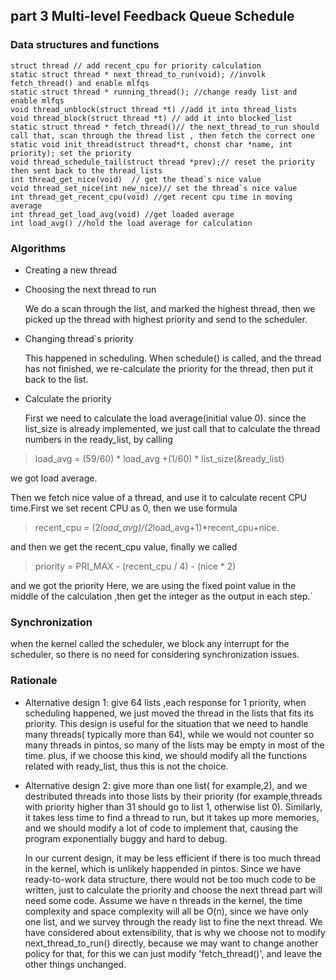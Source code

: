 ## part 3 Multi-level Feedback Queue Schedule

### Data structures and functions
```
struct thread // add recent_cpu for priority calculation
static struct thread * next_thread_to_run(void); //involk fetch_thread() and enable mlfqs
static struct thread * running_thread(); //change ready list and enable mlfqs
void thread_unblock(struct thread *t) //add it into thread_lists
void thread_block(struct thread *t) // add it into blocked_list
static struct thread * fetch_thread()// the next_thread_to_run should call that, scan through the thread list , then fetch the correct one
static void init_thread(struct thread*t, chonst char *name, int priority); set the priority 
void thread_schedule_tail(struct thread *prev);// reset the priority then sent back to the thread_lists
int thread_get_nice(void)  // get the thead`s nice value
void thread_set_nice(int new_nice)// set the thread`s nice value
int thread_get_recent_cpu(void) //get recent cpu time in moving average
int thread_get_load_avg(void) //get loaded average
int load_avg() //hold the load average for calculation

```
### Algorithms

- Creating a new thread

- Choosing the next thread to run

  We do a scan through the list, and marked the highest thread, then we picked up the thread with highest priority and send to the scheduler.

- Changing thread`s priority

  This happened in scheduling. When schedule() is called, and the thread has not finished, we re-calculate the priority for the thread, then put it back to the list.

- Calculate the priority

  First we need to calculate the load average(initial value 0). since the list_size is already implemented, we just call that to calculate the thread numbers in the ready_list,
by calling
 
>	load_avg = (59/60) * load_avg +(1/60) * list_size(&ready_list)

 we got load average.

Then we fetch nice value of a thread, and use it to calculate recent CPU time.First we set recent CPU as 0, then we use formula 

>	recent_cpu = (2*load_avg)/(2*load_avg+1)*recent_cpu+nice.

and then we get the recent_cpu value, finally we called

>	priority = PRI_MAX - (recent_cpu / 4) - (nice * 2)

and we got the priority
Here, we are using the fixed point value in the middle of the calculation ,then get the integer as the output in each step.`

### Synchronization

 when the kernel called the scheduler, we block any interrupt for the scheduler, so there is no need for
considering synchronization issues.

### Rationale

- Alternative design 1: give 64 lists ,each response for 1 priority, when scheduling happened, we just moved the thread in the lists that fits its priority.
This design is useful for the situation that we need to handle many threads( typically more than 64), while we would not counter so many threads in pintos, so many of the lists may be empty in most of the time. plus, if we choose this kind, we should modify all the functions related with ready_list, thus this is not the choice. 
- Alternative design 2: give more than one list( for example,2), and we destributed threads into those lists by their priority (for example,threads with priority higher than 31 should go to list 1, otherwise list 0). Similarly, it takes less time to find a thread to run, but it takes up more memories, and we should modify a lot of code to implement that, causing the program exponentially buggy and hard to debug.


  In our current design, it may be less efficient if there is too much thread in the kernel, which is unlikely happended in pintos. Since we have ready-to-work data structure, there would not be too much code to be written, just to calculate the priority and choose the next thread part will need some code. 
  Assume we have n threads in the kernel, the time complexity and space complexity will all be O(n), since we have only one list, and we survey through the ready list to fine the next thread.
  We have considered about extensibility, that is why we choose not to modify next_thread_to_run() directly, because we may want to change another policy for that, for this we can just modify 'fetch_thread()', and leave the other things unchanged.
